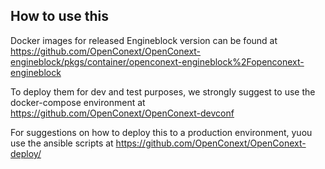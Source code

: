 ## How to use this
Docker images for released Engineblock version can be found at https://github.com/OpenConext/OpenConext-engineblock/pkgs/container/openconext-engineblock%2Fopenconext-engineblock

To deploy them for dev and test purposes, we strongly suggest to use the
docker-compose environment at https://github.com/OpenConext/OpenConext-devconf

For suggestions on how to deploy this to a production environment, yuou use
the ansible scripts at https://github.com/OpenConext/OpenConext-deploy/

